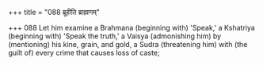+++
title = "088 ब्रूहीति ब्राह्मणम्"

+++
088	Let him examine a Brahmana (beginning with) 'Speak,' a Kshatriya (beginning with) 'Speak the truth,' a Vaisya (admonishing him) by (mentioning) his kine, grain, and gold, a Sudra (threatening him) with (the guilt of) every crime that causes loss of caste;